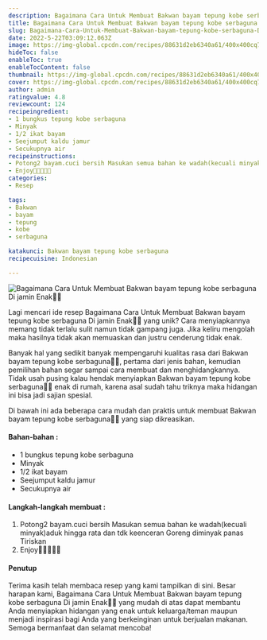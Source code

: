 ```yaml
---
description: Bagaimana Cara Untuk Membuat Bakwan bayam tepung kobe serbaguna Di jamin Enak"
title: Bagaimana Cara Untuk Membuat Bakwan bayam tepung kobe serbaguna Di jamin Enak
slug: Bagaimana-Cara-Untuk-Membuat-Bakwan-bayam-tepung-kobe-serbaguna-Di-jamin-Enak
date: 2022-5-22T03:09:12.063Z
image: https://img-global.cpcdn.com/recipes/88631d2eb6340a61/400x400cq70/photo.jpg
hideToc: false
enableToc: true
enableTocContent: false
thumbnail: https://img-global.cpcdn.com/recipes/88631d2eb6340a61/400x400cq70/photo.jpg
cover: https://img-global.cpcdn.com/recipes/88631d2eb6340a61/400x400cq70/photo.jpg
author: admin
ratingvalue: 4.8
reviewcount: 124
recipeingredient:
- 1 bungkus tepung kobe serbaguna
- Minyak
- 1/2 ikat bayam
- Seejumput kaldu jamur
- Secukupnya air
recipeinstructions:
- Potong2 bayam.cuci bersih Masukan semua bahan ke wadah(kecuali minyak)aduk hingga rata dan tdk keenceran Goreng diminyak panas Tiriskan
- Enjoy🤗🤗🤤🤤🤤
categories:
- Resep

tags:
- Bakwan
- bayam
- tepung
- kobe
- serbaguna

katakunci: Bakwan bayam tepung kobe serbaguna
recipecuisine: Indonesian

---
```


![Bagaimana Cara Untuk Membuat Bakwan bayam tepung kobe serbaguna Di jamin Enak👩‍🍳](https://img-global.cpcdn.com/recipes/88631d2eb6340a61/400x400cq70/photo.jpg)

Lagi mencari ide resep Bagaimana Cara Untuk Membuat Bakwan bayam tepung kobe serbaguna Di jamin Enak👩‍🍳 yang unik? Cara menyiapkannya memang tidak terlalu sulit namun tidak gampang juga. Jika keliru mengolah maka hasilnya tidak akan memuaskan dan justru cenderung tidak enak.

Banyak hal yang sedikit banyak mempengaruhi kualitas rasa dari Bakwan bayam tepung kobe serbaguna👩‍🍳, pertama dari jenis bahan, kemudian pemilihan bahan segar sampai cara membuat dan menghidangkannya. Tidak usah pusing kalau hendak menyiapkan Bakwan bayam tepung kobe serbaguna👩‍🍳 enak di rumah, karena asal sudah tahu triknya maka hidangan ini bisa jadi sajian spesial.

Di bawah ini ada beberapa cara mudah dan praktis untuk membuat Bakwan bayam tepung kobe serbaguna👩‍🍳 yang siap dikreasikan.

<!--inarticleads1-->

#### Bahan-bahan :

- 1 bungkus tepung kobe serbaguna
- Minyak
- 1/2 ikat bayam
- Seejumput kaldu jamur
- Secukupnya air

<!--inarticleads2-->

#### Langkah-langkah membuat :

1. Potong2 bayam.cuci bersih Masukan semua bahan ke wadah(kecuali minyak)aduk hingga rata dan tdk keenceran Goreng diminyak panas Tiriskan
1. Enjoy🤗🤗🤤🤤🤤

#### Penutup

Terima kasih telah membaca resep yang kami tampilkan di sini. Besar harapan kami, Bagaimana Cara Untuk Membuat Bakwan bayam tepung kobe serbaguna Di jamin Enak👩‍🍳 yang mudah di atas dapat membantu Anda menyiapkan hidangan yang enak untuk keluarga/teman maupun menjadi inspirasi bagi Anda yang berkeinginan untuk berjualan makanan. Semoga bermanfaat dan selamat mencoba!